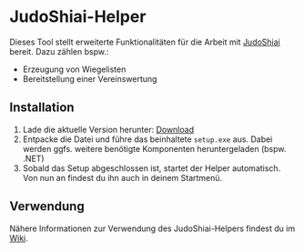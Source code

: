 # JudoShiai-Helper

Dieses Tool stellt erweiterte Funktionalitäten für die Arbeit mit [JudoShiai](https://www.judoshiai.org/) bereit.
Dazu zählen bspw.:
- Erzeugung von Wiegelisten
- Bereitstellung einer Vereinswertung

## Installation
1. Lade die aktuelle Version herunter: [Download](https://github.com/NSchertler/JudoShiai-Helper/releases/latest/download/shiai-helper-windows.zip)
2. Entpacke die Datei und führe das beinhaltete `setup.exe` aus. Dabei werden ggfs. weitere benötigte Komponenten heruntergeladen (bspw. .NET)
3. Sobald das Setup abgeschlossen ist, startet der Helper automatisch. Von nun an findest du ihn auch in deinem Startmenü.

## Verwendung
Nähere Informationen zur Verwendung des JudoShiai-Helpers findest du im [Wiki](https://github.com/NSchertler/JudoShiai-Helper/wiki).
